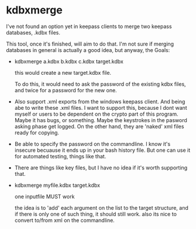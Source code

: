 kdbxmerge
=========

I've not found an option yet in keepass clients
to merge two keepass databases, .kdbx files.

This tool, once it's finished, will aim to 
do that. I'm not sure if merging databases in 
general is actually a good idea, but 
anyway, the Goals:

* kdbxmerge a.kdbx b.kdbx c.kdbx target.kdbx
  
  this would create a new target.kdbx file.
  
  To do this, it would need to ask the password
  of the existing kdbx files, and twice for
  a password for the new one.
* Also support .xml exports from the windows
  keepass client. And being abe to write these
  .xml files. I want to support this, because
  I dont want myself or users to be dependent
  on the crypto part of this program. Maybe it
  has bugs, or something. Maybe the keystrokes
  in the pasword asking phase get logged. On the 
  other hand, they are 'naked' xml files ready 
  for copying.
* Be able to specify the password on the 
  commandline. I know it's insecure becuause
  it ends up in your bash history file. But one
  can use it for automated testing, things like that.
* There are things like key files, but I have no idea
  if it's worth supporting that.
* kdbxmerge myfile.kdbx target.kdbx

  one inputfile MUST work
  
  the idea is to 'add' each argument on the list to the target
  structure, and if there is only one of such thing, it should
  still work. also its nice to convert to/from xml on the commandline.
